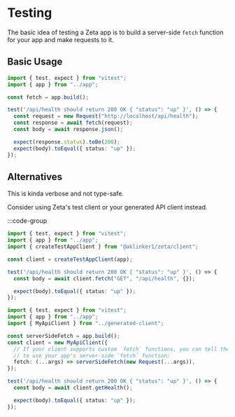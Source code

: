 # Testing

The basic idea of testing a Zeta app is to build a server-side `fetch` function for your app and make requests to it.

## Basic Usage

```ts
import { test, expect } from "vitest";
import { app } from "../app";

const fetch = app.build();

test('/api/health should return 200 OK { "status": "up" }', () => {
  const request = new Request("http://localhost/api/health");
  const response = await fetch(request);
  const body = await response.json();

  expect(response.status).toBe(200);
  expect(body).toEqual({ status: "up" });
});
```

## Alternatives

This is kinda verbose and not type-safe.

Consider using Zeta's test client or your generated API client instead.

:::code-group

```ts [Zeta's Test Client]
import { test, expect } from "vitest";
import { app } from "../app";
import { createTestAppClient } from "@aklinker1/zeta/client";

const client = createTestAppClient(app);

test('/api/health should return 200 OK { "status": "up" }', () => {
  const body = await client.fetch("GET", "/api/health", {});

  expect(body).toEqual({ status: "up" });
});
```

```ts [Custom]
import { test, expect } from "vitest";
import { app } from "../app";
import { MyApiClient } from "../generated-client";

const serverSideFetch = app.build();
const client = new MyApiClient({
  // If your client supports custom `fetch` functions, you can tell the client
  // to use your app's server-side `fetch` function:
  fetch: (...args) => serverSideFetch(new Request(...args)),
});

test('/api/health should return 200 OK { "status": "up" }', () => {
  const body = await client.getHealth();

  expect(body).toEqual({ status: "up" });
});
```
